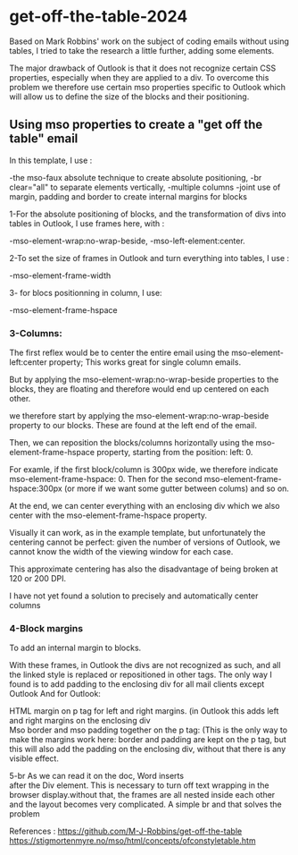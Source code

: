 # get-off-the-table-2024

Based on Mark Robbins' work on the subject of coding emails without using tables, I tried to take the research a little further, adding some elements. 

The major drawback of Outlook is that it does not recognize certain CSS properties, especially when they are applied to a div. To overcome this problem we therefore use certain mso properties specific to Outlook which will allow us to define the size of the blocks and their positioning.

## Using mso properties to create a "get off the table" email

In this template, I use : 

-the mso-faux absolute technique to create absolute positioning, 
-br clear="all" to separate elements vertically,
-multiple columns
-joint use of margin, padding and border to create internal margins for blocks

1-For the absolute positioning of blocks, and the transformation of divs into tables in Outlook, I use frames here, with :

-mso-element-wrap:no-wrap-beside, 
-mso-left-element:center.


2-To set the size of frames in Outlook and turn everything into tables, I use :

-mso-element-frame-width

3- for blocs positionning in column, I use:

-mso-element-frame-hspace

### 3-Columns:

The first reflex would be to center the entire email using 
the mso-element-left:center property; This works great for single column emails.

But by applying the mso-element-wrap:no-wrap-beside properties to the blocks, they are floating and therefore would end up centered on each other.


we therefore start by applying the mso-element-wrap:no-wrap-beside property to our blocks. These are found at the left end of the email.

Then, we can reposition the blocks/columns horizontally using the mso-element-frame-hspace property, starting from the position: left: 0. 

For examle, if the first block/column is 300px wide, we therefore indicate mso-element-frame-hspace: 0. Then for the second mso-element-frame-hspace:300px (or more if we want some gutter between colums) and so on.

At the end, we can center everything with an enclosing div which we also center with the mso-element-frame-hspace property.

Visually it can work, as in the example template, but unfortunately the centering cannot be perfect: given the number of versions of Outlook, we cannot know the width of the viewing window for each case.

This approximate centering has also the disadvantage of being broken at 120 or 200 DPI. 

I have not yet found a solution to precisely and automatically center columns

### 4-Block margins

To add an internal margin to blocks.

With these frames, in Outlook the divs are not recognized as such, and all the linked style is replaced or repositioned in other tags.
The only way I found is to add padding to the enclosing div for all mail clients except Outlook
And for Outlook:

HTML margin on p tag for left and right margins. (in Outlook this adds left and right margins on the enclosing div  
Mso border and mso padding together on the p tag: (This is the only way to make the margins work here: border and padding are kept on the p tag, but this will also add the padding on the enclosing div, without that there is any visible effect.

5-br
As we can read it on the doc, Word inserts <br clear=ALL> after the Div element. This is necessary to turn off text wrapping in the browser display.without that, the frames are all nested inside each other and the layout becomes very complicated. A simple br and that solves the problem


References : 
https://github.com/M-J-Robbins/get-off-the-table
https://stigmortenmyre.no/mso/html/concepts/ofconstyletable.htm
